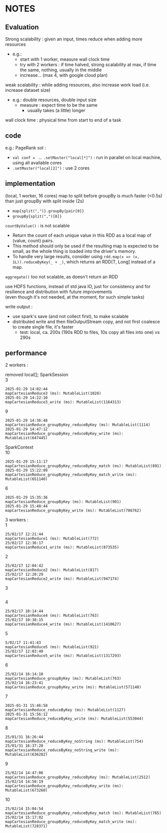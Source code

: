 # NOTES

## Evaluation

Strong scalability : given an input, times reduce when adding more resources  
*	e.g.:
	*	start with 1 worker, measure wall clock time
	*	try with 2 workers : if time halved, strong scalability at max, if time the same, nothing, usually in the middle
	*	increase... (max 4, with google cloud plan)

weak scalability : while adding resources, also increase work load (i.e. increase dataset size)  
*	e.g.: double resources, double input size
	*	measure : expect time to be the same
		*	usually takes (a little) longer

wall clock time : physical time from start to end of a task  


## code

e.g.: PageRank sol :
*	`val conf = ` ... `.setMaster("local[*]")` : run in parallel on local machine, using all available cores  
*	`.setMaster("local[2]")` : use 2 cores  


## implementation

(local, 1 worker, 16 cores) map to split before groupBy is much faster (<0.5s) than just groupBy with split inside (2s)  
*	`map{split(",")}.groupBy{pair[0]}`
*	`groupBy{split(",")[0]}`

`countByValue()` : is not scalable
*	Return the count of each unique value in this RDD as a local map of (value, count) pairs.
*	This method should only be used if the resulting map is expected to be small, as the whole thing is loaded into the driver's memory.
*	To handle very large results, consider using `rdd.map(x => (x, 1L)).reduceByKey(_ + _)`, which returns an RDD[T, Long] instead of a map.

`aggregate()` too not scalable, as doesn't return an RDD  

use HDFS functions, instead of std java IO, just for consistency and for resilience and distribution with future improvements  
(even though it's not needed, at the moment, for such simple tasks)

write output :
*	use spark's save (and not collect first), to make scalable  
*	distributed write and then fileOutputStream copy, and not first coalesce to create single file, it's faster
	*	test: local, ca. 200s (190s RDD to files, 10s copy all files into one) vs 290s

## performance

2 workers :  

removed local[]; SparkSession  
3  
```
2025-01-29 14:02:44
mapCartesianReduce3 (ms): MutableList(1028)
2025-01-29 14:22:10
mapCartesianReduce3_write (ms): MutableList(1164313)
```
9  
```
2025-01-29 14:36:48
mapCartesianReduce_groupByKey_reduceByKey (ms): MutableList(1114)
2025-01-29 14:47:12
mapCartesianReduce_groupByKey_reduceByKey_write (ms): MutableList(647445)
```
SparkContext  
10  
```
2025-01-29 15:11:17
mapCartesianReduce_groupByKey_reduceByKey_match (ms): MutableList(891)
2025-01-29 15:22:09
mapCartesianReduce_groupByKey_reduceByKey_match_write (ms): MutableList(651140)
```
6
```
2025-01-29 15:35:36
mapCartesianReduce_groupByKey (ms): MutableList(901)
2025-01-29 15:48:44
mapCartesianReduce_groupByKey_write (ms): MutableList(786762)
```
3 workers :  
1
```
25/02/17 12:21:44
mapCartesianReduce1 (ms): MutableList(772)
25/02/17 12:36:17
mapCartesianReduce1_write (ms): MutableList(873535)
```
2
```
25/02/17 12:04:42
mapCartesianReduce2 (ms): MutableList(817)
25/02/17 12:20:29
mapCartesianReduce2_write (ms): MutableList(947174)
```
3
```
```
4
```
25/02/17 10:14:44
mapCartesianReduce4 (ms): MutableList(763)
25/02/17 10:38:15
mapCartesianReduce4_write (ms): MutableList(1410627)
```
5
```
5/02/17 11:41:43
mapCartesianReduce5 (ms): MutableList(921)
25/02/17 12:03:40
mapCartesianReduce5_write (ms): MutableList(1317293)
```
6
```
25/02/14 16:14:10
mapCartesianReduce_groupByKey (ms): MutableList(763)
25/02/14 16:23:41
mapCartesianReduce_groupByKey_write (ms): MutableList(571140)
```
7
```
2025-01-31 15:46:58 
mapCartesianReduce_reduceByKey (ms): MutableList(1127)
2025-01-31 15:56:12
mapCartesianReduce_reduceByKey_write (ms): MutableList(553044)
```
8
```
25/01/31 16:26:44
mapCartesianReduce_reduceByKey_noString (ms): MutableList(754)
25/01/31 16:37:20
mapCartesianReduce_reduceByKey_noString_write (ms): MutableList(636282)
```
9
```
25/02/14 14:47:06
mapCartesianReduce_groupByKey_reduceByKey (ms): MutableList(2512)
25/02/14 14:58:19
mapCartesianReduce_groupByKey_reduceByKey_write (ms): MutableList(673260)
```
10
```
25/02/14 15:04:54
mapCartesianReduce_groupByKey_reduceByKey_match (ms): MutableList(765)
25/02/14 15:17:02
mapCartesianReduce_groupByKey_reduceByKey_match_write (ms): MutableList(728371)
```


